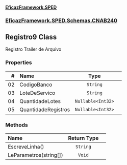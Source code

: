 #### [EficazFramework.SPED](EficazFrameworkSPED.md 'EficazFramework SPED')
### [EficazFramework.SPED.Schemas.CNAB240](EficazFramework.SPED.Schemas.CNAB240.md 'EficazFramework.SPED.Schemas.CNAB240')

## Registro9 Class

Registro Trailer de Arquivo
### Properties

| # | Name | Type | |
| ---: | :--- | :---: | :--- |
| 02 | CodigoBanco | `String` |  |
| 03 | LoteDeServico | `String` |  |
| 04 | QuantidadeLotes | `Nullable<Int32>` |  |
| 05 | QuantidadeRegistros | `Nullable<Int32>` |  |
### Methods

| Name | Return Type | |
| :--- | :---: | :--- |
| EscreveLinha() | `String` |  |
| LeParametros(string[]) | `Void` |  |
